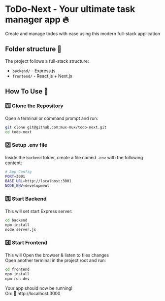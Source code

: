 # ToDo-Next - Your ultimate task manager app :fire:

Create and manage todos with ease using this modern full-stack application

## Folder structure :open_file_folder:

The project follows a full-stack structure:

- `backend/` - Express.js
- `frontend/` - React.js + Next.js

## How To Use :closed_lock_with_key:

### 1️⃣ Clone the Repository

Open a terminal or command prompt and run:

```sh
git clone git@github.com:mux-mux/todo-next.git
cd todo-next
```

### 2️⃣ Setup .env file

Inside the `backend` folder, create a file named `.env` with the following content:

```sh
# App Config
PORT=3001
BASE_URL=http://localhost:3001
NODE_ENV=development
```

### 3️⃣ Start Backend

This will set start Express server:

```sh
cd backend
npm install
node server.js
```

### 4️⃣ Start Frontend

This will Open the browser & listen to files changes<br/>
Open another terminal in the project root and run:

```sh
cd frontend
npm install
npm run dev
```

Your app should now be running!<br/>
On: 🔗 http://localhost:3000
